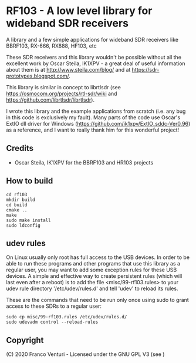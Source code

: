 # RF103 - A low level library for wideband SDR receivers

A library and a few simple applications for wideband SDR receivers like BBRF103, RX-666, RX888, HF103, etc

These SDR receivers and this library wouldn't be possible without all the excellent work by Oscar Steila, IK1XPV - a great deal of useful information about them is at <http://www.steila.com/blog/> and at <https://sdr-prototypes.blogspot.com/>.

This library is similar in concept to librtlsdr (see <https://osmocom.org/projects/rtl-sdr/wiki> and <https://github.com/librtlsdr/librtlsdr>).

I wrote this library and the example applications from scratch (i.e. any bug in this code is exclusively my fault). Many parts of the code use Oscar's ExtIO dll driver for Windows (<https://github.com/ik1xpv/ExtIO_sddc-Ver0.96>) as a reference, and I want to really thank him for this wonderful project!


## Credits

- Oscar Steila, IK1XPV for the BBRF103 and HR103 projects


## How to build

```
cd rf103
mkdir build
cd build
cmake ..
make
sudo make install
sudo ldconfig
```

## udev rules

On Linux usually only root has full access to the USB devices. In order to be able to run these programs and other programs that use this library as a regular user, you may want to add some exception rules for these USB devices. A simple and effective way to create persistent rules (which will last even after a reboot) is to add the file <misc/99-rf103.rules> to your udev rule directory '/etc/udev/rules.d' and tell 'udev' to reload its rules.

These are the commands that need to be run only once using sudo to grant access to these SDRs to a regular user:
```
sudo cp misc/99-rf103.rules /etc/udev/rules.d/
sudo udevadm control --reload-rules
```

## Copyright

(C) 2020 Franco Venturi - Licensed under the GNU GPL V3 (see <LICENSE>)
